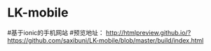 # LK-mobile
#基于ionic的手机网站
#预览地址：
http://htmlpreview.github.io/?https://github.com/saxibuni/LK-mobile/blob/master/build/index.html

